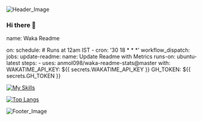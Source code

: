 ![Header_Image](https://imgur.com/TMkhSXY.png)

### Hi there 👋

<!--Cancel changes
**FruitPassion/FruitPassion** is a ✨ _special_ ✨ repository because its `README.md` (this file) appears on your GitHub profile.

Here are some ideas to get you started:

- 🔭 I’m currently working on ...
- 🌱 I’m currently learning ...
- 👯 I’m looking to collaborate on ...
- 🤔 I’m looking for help with ...
- 💬 Ask me about ...
- 📫 How to reach me: ...
- 😄 Pronouns: ...
- ⚡ Fun fact: ...
-->

<!--START_SECTION:waka-->
<!--END_SECTION:waka-->
name: Waka Readme

on:
  schedule:
    # Runs at 12am IST
    - cron: '30 18 * * *'
  workflow_dispatch:
jobs:
  update-readme:
    name: Update Readme with Metrics
    runs-on: ubuntu-latest
    steps:
      - uses: anmol098/waka-readme-stats@master
        with:
          WAKATIME_API_KEY: ${{ secrets.WAKATIME_API_KEY }}
          GH_TOKEN: ${{ secrets.GH_TOKEN }}


[![My Skills](https://skillicons.dev/icons?i=html,css,ae,bash,c,docker,django,git,linux,nginx,ps,py,qt,sqlite,bots)](https://skillicons.dev)

[![Top Langs](https://github-readme-stats.vercel.app/api/top-langs/?username=FruitPassion&theme=onedark)](https://github.com/anuraghazra/github-readme-stats)

![Footer_Image](https://imgur.com/5f4uRW6.png)

